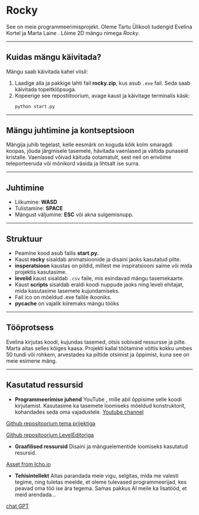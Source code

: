 # Rocky

See on meie programmeerimisprojekt. Oleme Tartu Ülikooli tudengid Evelina Kortel ja Marta Laine . Lõime 2D mängu nimega *Rocky*.

---

## Kuidas mängu käivitada?
Mängu saab käivitada kahel viisil:
1. Laadige alla ja pakkige lahti fail **rocky.zip**, kus asub `.exe` fail. Seda saab käivitada topeltklõpsuga.
2. Kopeerige see repostiitoorium, avage kaust ja käivitage terminalis käsk:
   ```bash
   python start.py

---

## Mängu juhtimine ja kontseptsioon

Mängija juhib tegelast, kelle eesmärk on koguda kõik kolm smaragdi koopas, jõuda järgmisele tasemele, hävitada vaenlased ja vältida punaseid kristalle.
Vaenlased võivad käituda ootamatult, sest neil on erivõime teleporteeruda või mõnikord väsida ja lihtsalt ise surra.

---

## Juhtimine

- Liikumine: **WASD**
- Tulistamine: **SPACE**
- Mängust väljumine: **ESC** või akna sulgemisnupp.

---

## Struktuur

- Peamine kood asub failis **start.py.**
- Kaust **rocky** sisaldab animatsioonide ja disaini jaoks kasutatud pilte.
- **insperatsioon** kaustas on pildid, millest me inspiratsiooni saime või mida projektis kasutasime.
- **levelid** kaust sisaldab `.csv` faile, mis esindavad mängu tasemekaarte.
- Kaust **scripts** sisaldab eraldi koodi nuppude jaoks ning leveli ehitajat, mida kasutasime tasemete kujundamiseks.
- Fail ico on mõeldud .exe failile ikooniks.
- **pycache** on vajalik kiiremaks mängu tööks

---

## Tööprotsess
Evelina kirjutas koodi, kujundas tasemed, otsis sobivaid ressursse ja pilte.
Marta aitas selles kõiges kaasa.
Projekti kallal töötamine võttis kokku umbes 50 tundi või rohkem, arvestades ka piltide otsimist ja õppimist, kuna see on meie esimene mäng.

---

## Kasutatud ressursid
- **Programmeerimise juhend** YouTube , mille abil õppisime selle koodi kirjutamist. Kasutasime ka tasemete loomiseks mõeldud konstruktorit, kohandades seda oma vajadustele.
[Youtube channel](https://www.youtube.com/watch?v=DHgj5jhMJKg&t=1s)

[Github repositoorium tema prijektiga](https://github.com/russs123/Shooter)

[Github repositoorium LevelEditoriga](https://github.com/russs123/LevelEditor)


- **Graafilised ressursid** Disaini ja mänguelementide loomiseks kasutatud resursid.

[Asset from Icho.io](https://szadiart.itch.io/rocky-world-platformer-set)


- **Tehisintellekt** Aitas parandada meie vigu, selgitas, mida me valesti tegime, ning tuletas meelde, et oleme tulevased programmeerijad, kes peavad oma töö ise ära tegema. Samas pakkus AI meile ka lisatööd, et meid arendada...

[chat GPT](https://chatgpt.com/)
